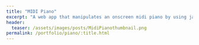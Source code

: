 ```yaml
---
title: "MIDI Piano"
excerpt: "A web app that manipulates an onscreen midi piano by using javascript to produce correct notes entered from users"
header:
  teaser: /assets/images/posts/MidiPianothumbnail.png
permalink: /portfolio/piano/:title.html
---
```


